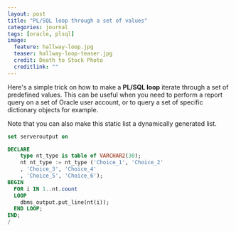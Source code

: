 ```yaml
---
layout: post
title: "PL/SQL loop through a set of values"
categories: journal
tags: [oracle, plsql]
image:
  feature: hallway-loop.jpg
  teaser: hallway-loop-teaser.jpg
  credit: Death to Stock Photo
  creditlink: ""
---
```

Here's a simple trick on how to make a **PL/SQL loop** iterate through a set of predefined values.
This can be useful when you need to perform a report query on a set of Oracle user account, or to query a set of specific dictionary objects for example.

Note that you can also make this static list a dynamically generated list.

``` SQL
set serveroutput on

DECLARE
    type nt_type is table of VARCHAR2(30);
    nt nt_type := nt_type ('Choice_1', 'Choice_2'
    , 'Choice_3', 'Choice_4'
    , 'Choice_5', 'Choice_6');
BEGIN
  FOR i IN 1..nt.count
  LOOP
    dbms_output.put_line(nt(i));
  END LOOP;
END;
/
```
